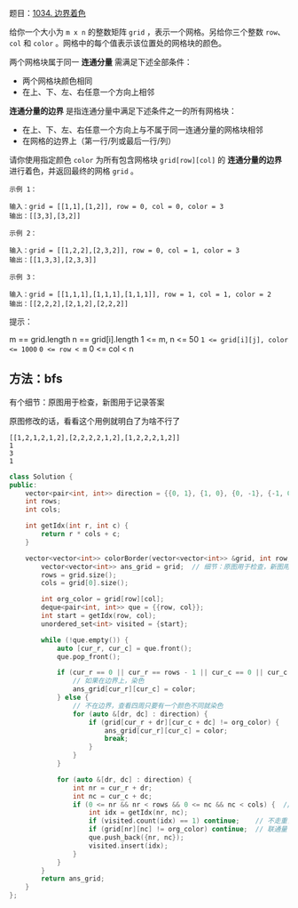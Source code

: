 题目：[1034. 边界着色](https://leetcode.cn/problems/coloring-a-border/)

给你一个大小为 `m x n` 的整数矩阵 `grid` ，表示一个网格。另给你三个整数 `row`、`col` 和 `color` 。网格中的每个值表示该位置处的网格块的颜色。

两个网格块属于同一 **连通分量** 需满足下述全部条件：

- 两个网格块颜色相同
- 在上、下、左、右任意一个方向上相邻

**连通分量的边界** 是指连通分量中满足下述条件之一的所有网格块：

- 在上、下、左、右任意一个方向上与不属于同一连通分量的网格块相邻
- 在网格的边界上（第一行/列或最后一行/列）

请你使用指定颜色 `color` 为所有包含网格块 `grid[row][col]` 的 **连通分量的边界** 进行着色，并返回最终的网格 `grid` 。

```
示例 1：

输入：grid = [[1,1],[1,2]], row = 0, col = 0, color = 3
输出：[[3,3],[3,2]]

示例 2：

输入：grid = [[1,2,2],[2,3,2]], row = 0, col = 1, color = 3
输出：[[1,3,3],[2,3,3]]

示例 3：

输入：grid = [[1,1,1],[1,1,1],[1,1,1]], row = 1, col = 1, color = 2
输出：[[2,2,2],[2,1,2],[2,2,2]]

```

提示：

m == grid.length
n == grid[i].length
1 <= m, n <= 50
`1 <= grid[i][j], color <= 1000`
`0 <= row < m`
0 <= col < n

## 方法：bfs

有个细节：原图用于检查，新图用于记录答案

原图修改的话，看看这个用例就明白了为啥不行了

```
[[1,2,1,2,1,2],[2,2,2,2,1,2],[1,2,2,2,1,2]]
1
3
1
```



```cpp
class Solution {
public:
    vector<pair<int, int>> direction = {{0, 1}, {1, 0}, {0, -1}, {-1, 0}};
    int rows;
    int cols;

    int getIdx(int r, int c) {
        return r * cols + c;
    }

    vector<vector<int>> colorBorder(vector<vector<int>> &grid, int row, int col, int color) {
        vector<vector<int>> ans_grid = grid;  // 细节：原图用于检查，新图用于记录答案
        rows = grid.size();
        cols = grid[0].size();

        int org_color = grid[row][col];
        deque<pair<int, int>> que = {{row, col}};
        int start = getIdx(row, col);
        unordered_set<int> visited = {start};

        while (!que.empty()) {
            auto [cur_r, cur_c] = que.front();
            que.pop_front();

            if (cur_r == 0 || cur_r == rows - 1 || cur_c == 0 || cur_c == cols - 1) {
                // 如果在边界上，染色
                ans_grid[cur_r][cur_c] = color;
            } else {
                // 不在边界，查看四周只要有一个颜色不同就染色
                for (auto &[dr, dc] : direction) {
                    if (grid[cur_r + dr][cur_c + dc] != org_color) {
                        ans_grid[cur_r][cur_c] = color;
                        break;
                    }
                }
            }

            for (auto &[dr, dc] : direction) {
                int nr = cur_r + dr;
                int nc = cur_c + dc;
                if (0 <= nr && nr < rows && 0 <= nc && nc < cols) {  // 图内
                    int idx = getIdx(nr, nc);
                    if (visited.count(idx) == 1) continue;    // 不走重复路
                    if (grid[nr][nc] != org_color) continue;  // 联通量
                    que.push_back({nr, nc});
                    visited.insert(idx);
                }
            }
        }
        return ans_grid;
    }
};
```

